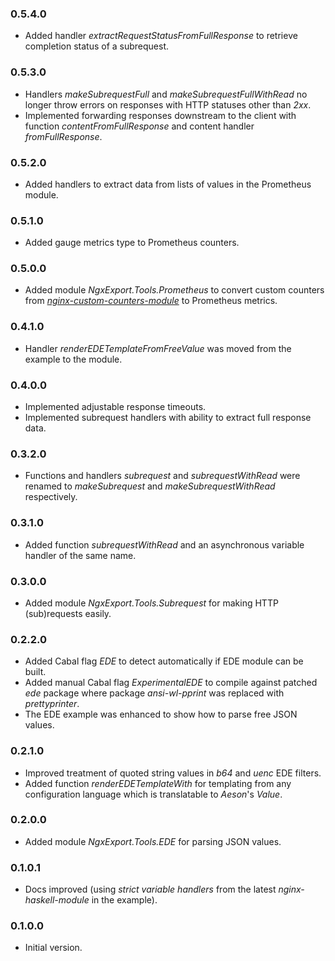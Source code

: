 ### 0.5.4.0

- Added handler *extractRequestStatusFromFullResponse* to retrieve completion
  status of a subrequest.

### 0.5.3.0

- Handlers *makeSubrequestFull* and *makeSubrequestFullWithRead* no longer throw
  errors on responses with HTTP statuses other than *2xx*.
- Implemented forwarding responses downstream to the client with function
  *contentFromFullResponse* and content handler *fromFullResponse*.

### 0.5.2.0

- Added handlers to extract data from lists of values in the Prometheus module.

### 0.5.1.0

- Added gauge metrics type to Prometheus counters.

### 0.5.0.0

- Added module *NgxExport.Tools.Prometheus* to convert custom counters from
  [*nginx-custom-counters-module*](https://github.com/lyokha/nginx-custom-counters-module)
  to Prometheus metrics.

### 0.4.1.0

- Handler *renderEDETemplateFromFreeValue* was moved from the example to the
  module.

### 0.4.0.0

- Implemented adjustable response timeouts.
- Implemented subrequest handlers with ability to extract full response data.

### 0.3.2.0

- Functions and handlers *subrequest* and *subrequestWithRead* were renamed to
  *makeSubrequest* and *makeSubrequestWithRead* respectively.

### 0.3.1.0

- Added function *subrequestWithRead* and an asynchronous variable handler of
  the same name.

### 0.3.0.0

- Added module *NgxExport.Tools.Subrequest* for making HTTP (sub)requests
  easily.

### 0.2.2.0

- Added Cabal flag *EDE* to detect automatically if EDE module can be built.
- Added manual Cabal flag *ExperimentalEDE* to compile against patched *ede*
  package where package *ansi-wl-pprint* was replaced with *prettyprinter*.
- The EDE example was enhanced to show how to parse free JSON values.

### 0.2.1.0

- Improved treatment of quoted string values in *b64* and *uenc* EDE filters.
- Added function *renderEDETemplateWith* for templating from any configuration
  language which is translatable to *Aeson*'s *Value*.

### 0.2.0.0

- Added module *NgxExport.Tools.EDE* for parsing JSON values.

### 0.1.0.1

- Docs improved (using *strict variable handlers* from the latest
  *nginx-haskell-module* in the example).

### 0.1.0.0

- Initial version.

